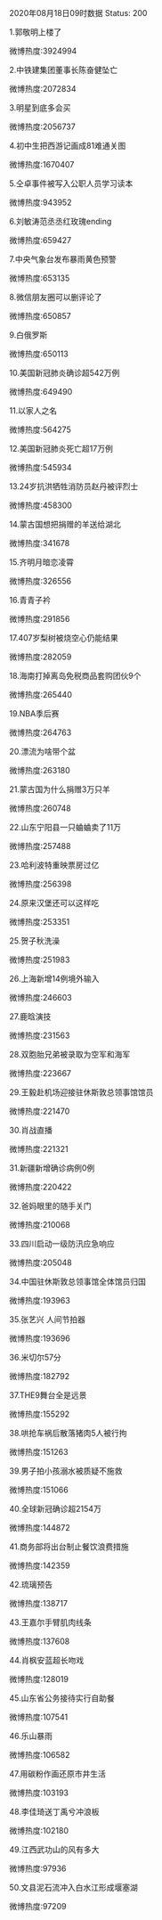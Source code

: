 2020年08月18日09时数据
Status: 200

1.郭敬明上楼了

微博热度:3924994

2.中铁建集团董事长陈奋健坠亡

微博热度:2072834

3.明星到底多会买

微博热度:2056737

4.初中生把西游记画成81难通关图

微博热度:1670407

5.仝卓事件被写入公职人员学习读本

微博热度:943952

6.刘敏涛范丞丞红玫瑰ending

微博热度:659427

7.中央气象台发布暴雨黄色预警

微博热度:653135

8.微信朋友圈可以删评论了

微博热度:650857

9.白俄罗斯

微博热度:650113

10.美国新冠肺炎确诊超542万例

微博热度:649490

11.以家人之名

微博热度:564275

12.美国新冠肺炎死亡超17万例

微博热度:545934

13.24岁抗洪牺牲消防员赵丹被评烈士

微博热度:458300

14.蒙古国想把捐赠的羊送给湖北

微博热度:341678

15.齐明月暗恋凌霄

微博热度:326556

16.青青子衿

微博热度:291856

17.407岁梨树被烧空心仍能结果

微博热度:282059

18.海南打掉离岛免税商品套购团伙9个

微博热度:265440

19.NBA季后赛

微博热度:264763

20.漂流为啥带个盆

微博热度:263180

21.蒙古国为什么捐赠3万只羊

微博热度:260748

22.山东宁阳县一只蛐蛐卖了11万

微博热度:257488

23.哈利波特重映票房过亿

微博热度:256398

24.原来汉堡还可以这样吃

微博热度:253351

25.贺子秋洗澡

微博热度:251983

26.上海新增14例境外输入

微博热度:246603

27.鹿晗演技

微博热度:231563

28.双胞胎兄弟被录取为空军和海军

微博热度:223667

29.王毅赴机场迎接驻休斯敦总领事馆馆员

微博热度:221470

30.肖战直播

微博热度:221321

31.新疆新增确诊病例0例

微博热度:220422

32.爸妈眼里的随手关门

微博热度:210068

33.四川启动一级防汛应急响应

微博热度:205048

34.中国驻休斯敦总领事馆全体馆员归国

微博热度:193963

35.张艺兴 人间节拍器

微博热度:193696

36.米切尔57分

微博热度:182792

37.THE9舞台全是远景

微博热度:155292

38.哄抢车祸后散落猪肉5人被行拘

微博热度:151263

39.男子拍小孩溺水被质疑不施救

微博热度:151066

40.全球新冠确诊超2154万

微博热度:144872

41.商务部将出台制止餐饮浪费措施

微博热度:142359

42.琉璃预告

微博热度:138717

43.王嘉尔手臂肌肉线条

微博热度:137608

44.肖枫安蓝超长吻戏

微博热度:128019

45.山东省公务接待实行自助餐

微博热度:107541

46.乐山暴雨

微博热度:106582

47.用碳粉作画还原市井生活

微博热度:103193

48.李佳琦送丁禹兮冲浪板

微博热度:102180

49.江西武功山的风有多大

微博热度:97936

50.文县泥石流冲入白水江形成堰塞湖

微博热度:97209

